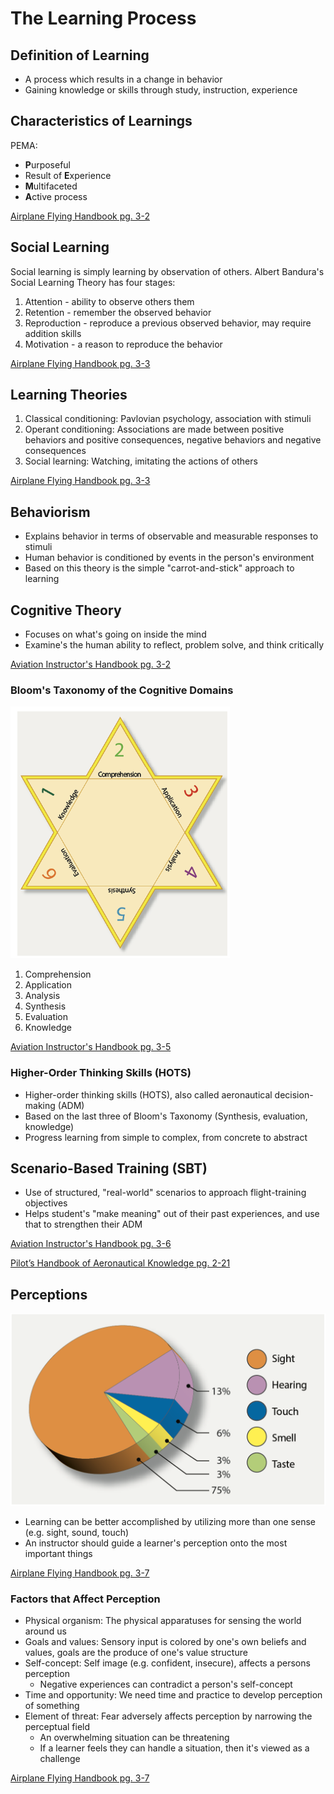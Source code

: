 # The Learning Process

## Definition of Learning

- A process which results in a change in behavior
- Gaining knowledge or skills through study, instruction, experience

## Characteristics of Learnings

PEMA:

- **P**urposeful
- Result of **E**xperience
- **M**ultifaceted
- **A**ctive process

[Airplane Flying Handbook pg. 3-2](/_references/AFH/3-2)

## Social Learning

Social learning is simply learning by observation of others. Albert Bandura's Social Learning Theory has four stages:

1. Attention - ability to observe others them
2. Retention - remember the observed behavior
3. Reproduction - reproduce a previous observed behavior, may require addition skills
4. Motivation - a reason to reproduce the behavior

[Airplane Flying Handbook pg. 3-3](/_references/AFH/3-3)

## Learning Theories

1. Classical conditioning: Pavlovian psychology, association with stimuli
2. Operant conditioning: Associations are made between positive behaviors and positive consequences, negative behaviors and negative consequences
3. Social learning: Watching, imitating the actions of others

[Airplane Flying Handbook pg. 3-3](/_references/AFH/3-3)

## Behaviorism

- Explains behavior in terms of observable and measurable responses to stimuli
- Human behavior is conditioned by events in the person's environment
- Based on this theory is the simple "carrot-and-stick" approach to learning

## Cognitive Theory

- Focuses on what's going on inside the mind
- Examine's the human ability to reflect, problem solve, and think critically

[Aviation Instructor's Handbook pg. 3-2](/_referencs/AIH/3-2)

### Bloom's Taxonomy of the Cognitive Domains

![Bloom's Taxonomy](images/image-1.png)

1. Comprehension
2. Application
3. Analysis
4. Synthesis
5. Evaluation
6. Knowledge

[Aviation Instructor's Handbook pg. 3-5](/_referencs/AIH/3-5)

### Higher-Order Thinking Skills (HOTS)

- Higher-order thinking skills (HOTS), also called aeronautical decision-making (ADM)
- Based on the last three of Bloom's Taxonomy (Synthesis, evaluation, knowledge)
- Progress learning from simple to complex, from concrete to abstract

## Scenario-Based Training (SBT)

- Use of structured, "real-world" scenarios to approach flight-training objectives
- Helps student's "make meaning" out of their past experiences, and use that to strengthen their ADM

[Aviation Instructor's Handbook pg. 3-6](/_referencs/AIH/3-6)

[Pilot’s Handbook of Aeronautical Knowledge pg. 2-21](/_references/PHAK/2-21)

## Perceptions

![Perceptions graph](images/image-2.png)

- Learning can be better accomplished by utilizing more than one sense (e.g. sight, sound, touch)
- An instructor should guide a learner's perception onto the most important things

[Airplane Flying Handbook pg. 3-7](/_references/AFH/3-7)

### Factors that Affect Perception

- Physical organism: The physical apparatuses for sensing the world around us
- Goals and values: Sensory input is colored by one's own beliefs and values, goals are the produce of one's value structure
- Self-concept: Self image (e.g. confident, insecure), affects a persons perception
  - Negative experiences can contradict a person's self-concept
- Time and opportunity: We need time and practice to develop perception of something
- Element of threat: Fear adversely affects perception by narrowing the perceptual field
  - An overwhelming situation can be threatening
  - If a learner feels they can handle a situation, then it's viewed as a challenge


[Airplane Flying Handbook pg. 3-7](/_references/AFH/3-7)
